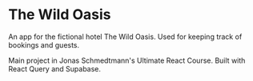# The Wild Oasis

An app for the fictional hotel The Wild Oasis. Used for keeping track of bookings and guests.

Main project in Jonas Schmedtmann's Ultimate React Course. Built with React Query and Supabase.
